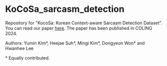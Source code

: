 # KoCoSa_sarcasm_detection
Repository for "KocoSa: Korean Context-aware Sarcasm Detection Dataset". You can read our paper [here](https://aclanthology.org/2024.lrec-main.864/). The paper has been published in COLING 2024.

Authors: Yumin Kim\*, Heejae Suh\*, Mingi Kim\*, Dongyeon Won\* and Hwanhee Lee

\* Equally contributed.

